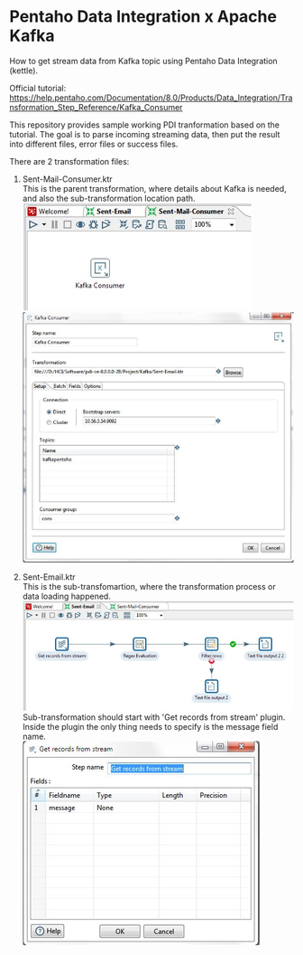 # Pentaho Data Integration x Apache Kafka

How to get stream data from Kafka topic using Pentaho Data Integration (kettle).

Official tutorial: https://help.pentaho.com/Documentation/8.0/Products/Data_Integration/Transformation_Step_Reference/Kafka_Consumer

This repository provides sample working PDI tranformation based on the tutorial. The goal is to parse incoming streaming data, then put the result into different files, error files or success files.

There are 2 transformation files:
1. Sent-Mail-Consumer.ktr<br>
This is the parent transformation, where details about Kafka is needed, and also the sub-transformation location path.<br>
![Alt text](Sent-Mail-Consumer.JPG?raw=true "Sent-Mail-Consumer Transformation") <br>
![Alt text](Sent-Mail-Consumer-Details.JPG?raw=true "Detail of Kafka Consumer")

2. Sent-Email.ktr<br>
This is the sub-transfomartion, where the transformation process or data loading happened.<br>
![Alt text](Sent-Email.JPG?raw=true "Sent-Email Transformation")
<br>Sub-transformation should start with 'Get records from stream' plugin. Inside the plugin the only thing needs to specify is the message field name.<br>
![Alt text](Sent-Email-Stream.JPG?raw=true "Sent-Email Transformation")
